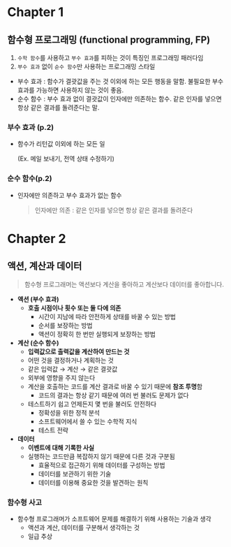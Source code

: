 # Chapter 1

## 함수형 프로그래밍 (functional programming, FP)

1. `수학 함수`를 사용하고 `부수 효과`를 피하는 것이 특징인 프로그래밍 패러다임
2. `부수 효과` 없이 `순수 함수`만 사용하는 프로그래밍 스타일

- 부수 효과 : 함수가 결괏값을 주는 것 이외에 하는 모든 행동을 말함. 불필요한 부수 효과를 가능하면 사용하지 않는 것이 좋음.
- 순수 함수 : 부수 효과 없이 결괏값이 인자에만 의존하는 함수. 같은 인자를 넣으면 항상 같은 결과를 돌려준다는 말.

### 부수 효과 (p.2)

- 함수가 리턴값 이외에 하는 모든 일

  (Ex. 메일 보내기, 전역 상태 수정하기)


### 순수 함수(p.2)

- 인자에만 의존하고 부수 효과가 없는 함수

  > 인자에만 의존 : 같은 인자를 넣으면 항상 같은 결과를 돌려준다


# Chapter 2

## 액션, 계산과 데이터

> 함수형 프로그래머는 액션보다 계산을 좋아하고 계산보다 데이터를 좋아합니다.

- **액션 (부수 효과)**
  - **호출 시점이나 횟수 또는 둘 다에 의존**
    - 시간이 지남에 따라 안전하게 상태를 바꿀 수 있는 방법
    - 순서를 보장하는 방법
    - 액션이 정확히 한 번만 실행되게 보장하는 방법
- **계산 (순수 함수)**
  - **입력값으로 출력값을 계산하여 만드는 것**
  - 어떤 것을 결정하거나 계획하는 것
  - 같은 입력값 → 계산 → 같은 결괏값
  - 외부에 영향을 주지 않는다
  - 계산을 호출하는 코드를 계산 결과로 바꿀 수 있기 때문에 **참조 투명**함
    - 코드의 결과는 항상 같기 때문에 여러 번 불러도 문제가 없다
  - 테스트하기 쉽고 언제든지 몇 번을 불러도 안전하다
    - 정확성을  위한 정적 분석
    - 소프트웨어에서 쓸 수 있는 수학적 지식
    - 테스트 전략
- **데이터**
  - **이벤트에 대해 기록한 사실**
  - 실행하는 코드만큼 복잡하지 않기 때문에 다른 것과 구분됨
    - 효율적으로 접근하기 위해 데이터를 구성하는 방법
    - 데이터를 보관하기 위한 기술
    - 데이터를 이용해 중요한 것을 발견하는 원칙

### 함수형 사고

- 함수형 프로그래머가 소프트웨어 문제를 해결하기 위해 사용하는 기술과 생각
  - 액션과 계산, 데이터를 구분해서 생각하는 것
  - 일급 추상